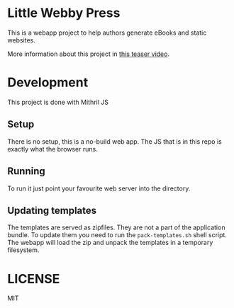 # Little Webby Press

This is a webapp project to help authors generate eBooks and static websites.

More information about this project in [this teaser video](https://vimeo.com/431791037).

# Development

This project is done with Mithril JS


## Setup

There is no setup, this is a no-build web app. The JS that is in this repo is exactly what the browser runs.

## Running

To run it just point your favourite web server into the directory.

## Updating templates

The templates are served as zipfiles. They are not a part of the application bundle. To update them you need to run the `pack-templates.sh` shell script. The webapp will load the zip and unpack the templates in a temporary filesystem.

# LICENSE

MIT
